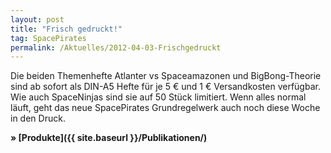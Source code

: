 ```yaml
---
layout: post
title: "Frisch gedruckt!"
tag: SpacePirates
permalink: /Aktuelles/2012-04-03-Frischgedruckt
---
```


Die beiden Themenhefte Atlanter vs Spaceamazonen und BigBong-Theorie sind ab sofort als DIN-A5 Hefte für je 5 &euro; und 1 &euro; Versandkosten verfügbar. Wie auch SpaceNinjas sind sie auf 50 Stück limitiert. Wenn alles normal läuft, geht das neue SpacePirates Grundregelwerk auch noch diese Woche in den Druck.

**&raquo; [Produkte]({{ site.baseurl }}/Publikationen/)**
